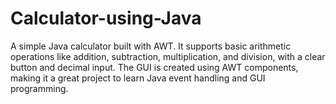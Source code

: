 # Calculator-using-Java
A simple Java calculator built with AWT. It supports basic arithmetic operations like addition, subtraction, multiplication, and division, with a clear button and decimal input. The GUI is created using AWT components, making it a great project to learn Java event handling and GUI programming.
